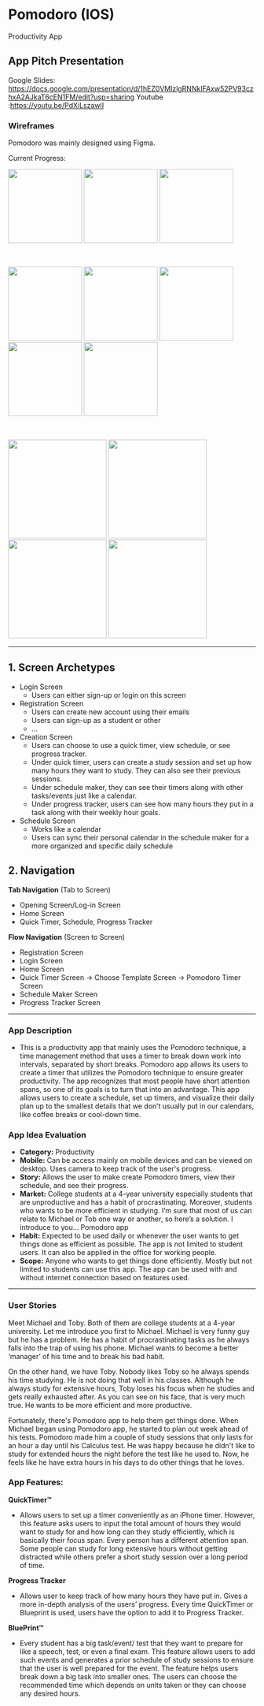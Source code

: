# Pomodoro (IOS)
Productivity App

## App Pitch Presentation
Google Slides: https://docs.google.com/presentation/d/1hEZ0VMlzlgRNNkIFAxw52PV93czhxA2AJkaT6cEN1FM/edit?usp=sharing
Youtube :https://youtu.be/PdXiLszawlI

### Wireframes
Pomodoro was mainly designed using Figma.


Current Progress: 

<p float="left">
  <img src="https://drive.google.com/file/d/1szR5mxZaXhYNcMV3oC1GMKdp-jI--OB2/preview" width=150>
  <img src="https://drive.google.com/file/d/1uxH81yoPIE5tK2Nb-YOBw_sT7P0g5Jts/preview" width=150>
  <img src="https://drive.google.com/file/d/1PmQNDe0uroqqSpqzhmmrduTlCYri4U6a/preview" width=150>
</p>
<br>  

<p float="left">
  <img src="https://i.imgur.com/APjn9xH.png" width=150>
  <img src="https://i.imgur.com/Vvsg9XW.png" width=150>
  <img src="https://imgur.com/fTFKEAU.png" width=150>
  <img src="https://imgur.com/OsmxYTu.png" width=150>
  <img src="https://imgur.com/JI6ExuY.png" width=150>
</p>
<br>

<p float="left">
<img src="http://g.recordit.co/ckvTgeeqt8.gif" width=200>
<img src="http://g.recordit.co/tTB5MXcxMc.gif" width=200>
<img src="http://g.recordit.co/2T0L1I0i8D.gif" width=200>
<img src="http://g.recordit.co/3CQbqLPsJz.gif" width=200>
</p>
 
---

## 1. Screen Archetypes
 * Login Screen
   * Users can either sign-up or login on this screen
 * Registration Screen
   * Users can create new account using their emails
   * Users can sign-up as a student or other
   * ...
 * Creation Screen
   * Users can choose to use a quick timer, view schedule, or see progress tracker.
   * Under quick timer, users can create a study session and set up how many hours they want to study.
     They can also see their previous sessions.
   * Under schedule maker, they can see their timers along with other tasks/events just like a calendar.
   * Under progress tracker, users can see how many hours they put in a task along with their weekly hour goals.
 * Schedule Screen
     * Works like a calendar
     * Users can sync their personal calendar in the schedule maker 
       for a more organized and specific daily schedule
       
## 2. Navigation
**Tab Navigation** (Tab to Screen)
 * Opening Screen/Log-in Screen
 * Home Screen
 * Quick Timer, Schedule, Progress Tracker
 
**Flow Navigation** (Screen to Screen)
 * Registration Screen
 * Login Screen
 * Home Screen
 * Quick Timer Screen
   -> Choose Template Screen
   -> Pomodoro Timer Screen
 * Schedule Maker Screen
 * Progress Tracker Screen
---
 
### App Description
- This is a productivity app that mainly uses the Pomodoro technique, a time management method that uses a timer to break down work into intervals, separated by short breaks. Pomodoro app allows its users to create a timer that utilizes the Pomodoro technique to ensure greater productivity. The app recognizes that most people have short attention spans, so one of its goals is to turn that into an advantage. This app allows users to create a schedule, set up timers, and visualize their daily plan up to the smallest details that we don’t usually put in our calendars, like coffee breaks or cool-down time.

### App Idea Evaluation
- **Category:** Productivity
- **Mobile:** Can be access mainly on mobile devices and can be viewed on desktop. Uses camera to keep track of the user's progress.
- **Story:** Allows the user to make create Pomodoro timers, view their schedule, and see their progress.
- **Market:** College students at a 4-year university especially students that are unproductive and has a habit of procrastinating. Moreover, students who wants to be more efficient in studying. I’m sure that most of us can relate to Michael or Tob one way or another, so here’s a solution. I introduce to you… Pomodoro app
- **Habit:** Expected to be used daily or whenever the user wants to get things done as efficient as possible. The app is not limited to student users. It can also be applied in the office for working people. 
- **Scope:** Anyone who wants to get things done efficiently. Mostly but not limited to students can use this app. The app can be used with and without internet connection based on features used.

---

### User Stories
  Meet Michael and Toby. Both of them are college students at a 4-year university.
Let me introduce you first to Michael. Michael is very funny guy but he has a problem. He has a habit of procrastinating tasks as he always falls into the trap of using his phone. Michael wants to become a better ‘manager’ of his time and to break his bad habit.

  On the other hand, we have Toby. Nobody likes Toby so he always spends his time studying. He is not doing that well in his classes. Although he always study for extensive hours, Toby loses his focus when he studies and gets really exhausted after. As you can see on his face, that is very much true. He wants to be more efficient and more productive.
   
   Fortunately, there's Pomodoro app to help them get things done. When Michael began using Pomodoro app, he started to plan out week ahead of his tests. Pomodoro made him a couple of study sessions that only lasts for an hour a day until his Calculus test. He was happy because he didn't like to study for extended hours the night before the test like he used to. Now, he feels like he have extra hours in his days to do other things that he loves. 
   
   
### App Features:
 
**QuickTimer™**
- Allows users to set up a timer conveniently as an iPhone timer. However, this feature asks users to input the total amount of hours they would want to study for and how long can they study efficiently, which is basically their focus span. Every person has a different attention span. Some people can study for long extensive hours without getting distracted while others prefer a short study session over a long period of time. 

**Progress Tracker**
- Allows user to keep track of how many hours they have put in. Gives a more in-depth analysis of the users’ progress. Every time QuickTimer or Blueprint is used, users have the option to add it to Progress Tracker. 

**BluePrint™**
- Every student has a big task/event/ test that they want to prepare for like a speech, test, or even a final exam. This feature allows users to add such events and generates a prior schedule of study sessions to ensure that the user is well prepared for the event. The feature helps users break down a big task into smaller ones. The users can choose the recommended time which depends on units taken or they can choose any desired hours.


